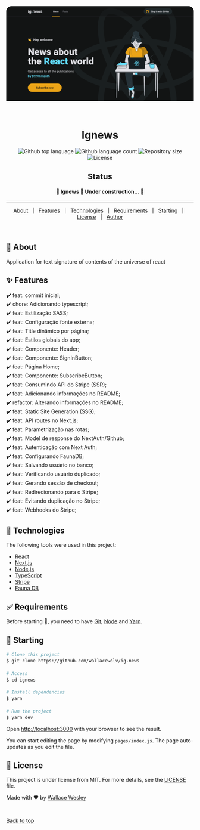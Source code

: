 <div align="center" id="top"> 
  <img src="public/Home.png" alt="Ignews" />

  &#xa0;

  <!-- <a href="https://ignews.netlify.app">Demo</a> -->
</div>

<h1 align="center">Ignews</h1>

<p align="center">
  <img alt="Github top language" src="https://img.shields.io/github/languages/top/wallacewolv/ignews?color=56BEB8">

  <img alt="Github language count" src="https://img.shields.io/github/languages/count/wallacewolv/ignews?color=56BEB8">

  <img alt="Repository size" src="https://img.shields.io/github/repo-size/wallacewolv/ignews?color=56BEB8">

  <img alt="License" src="https://img.shields.io/github/license/wallacewolv/ignews?color=56BEB8">

  <!-- <img alt="Github issues" src="https://img.shields.io/github/issues/{{YOUR_GITHUB_USERNAME}}/ignews?color=56BEB8" /> -->

  <!-- <img alt="Github forks" src="https://img.shields.io/github/forks/{{YOUR_GITHUB_USERNAME}}/ignews?color=56BEB8" /> -->

  <!-- <img alt="Github stars" src="https://img.shields.io/github/stars/{{YOUR_GITHUB_USERNAME}}/ignews?color=56BEB8" /> -->
</p>

<h2 align="center"> Status </h2> 

 <h4 align="center"> 
	🚧  Ignews 🚀 Under construction...  🚧
</h4> 

<hr> 

<p align="center">
  <a href="#dart-about">About</a> &#xa0; | &#xa0; 
  <a href="#sparkles-features">Features</a> &#xa0; | &#xa0;
  <a href="#rocket-technologies">Technologies</a> &#xa0; | &#xa0;
  <a href="#white_check_mark-requirements">Requirements</a> &#xa0; | &#xa0;
  <a href="#checkered_flag-starting">Starting</a> &#xa0; | &#xa0;
  <a href="#memo-license">License</a> &#xa0; | &#xa0;
  <a href="https://github.com/wallacewolv" target="_blank">Author</a>
</p>

<br>

## :dart: About ##

Application for text signature of contents of the universe of react

## :sparkles: Features ##

:heavy_check_mark: feat: commit inicial;\
:heavy_check_mark: chore: Adicionando typescript;\
:heavy_check_mark: feat: Estilização SASS;\
:heavy_check_mark: feat: Configuração fonte externa;\
:heavy_check_mark: feat: Title dinâmico por página;\
:heavy_check_mark: feat: Estilos globais do app;\
:heavy_check_mark: feat: Componente: Header;\
:heavy_check_mark: feat: Componente: SignInButton;\
:heavy_check_mark: feat: Página Home;\
:heavy_check_mark: feat: Componente: SubscribeButton;\
:heavy_check_mark: feat: Consumindo API do Stripe (SSR);\
:heavy_check_mark: feat: Adicionando informações no README;\
:heavy_check_mark: refactor: Alterando informações no README;\
:heavy_check_mark: feat: Static Site Generation (SSG);\
:heavy_check_mark: feat: API routes no Next.js;\
:heavy_check_mark: feat: Parametrização nas rotas;\
:heavy_check_mark: feat: Model de response do NextAuth/Github;\
:heavy_check_mark: feat: Autenticação com Next Auth;\
:heavy_check_mark: feat: Configurando FaunaDB;\
:heavy_check_mark: feat: Salvando usuário no banco;\
:heavy_check_mark: feat: Verificando usuário duplicado;\
:heavy_check_mark: feat: Gerando sessão de checkout;\
:heavy_check_mark: feat: Redirecionando para o Stripe;\
:heavy_check_mark: feat: Evitando duplicação no Stripe;\
:heavy_check_mark: feat: Webhooks do Stripe;

## :rocket: Technologies ##

The following tools were used in this project:

- [React](https://pt-br.reactjs.org/)
- [Next.js](https://nextjs.org/)
- [Node.js](https://nodejs.org/en/)
- [TypeScript](https://www.typescriptlang.org/)
- [Stripe](https://stripe.com/br)
- [Fauna DB](https://fauna.com/)

## :white_check_mark: Requirements ##

Before starting :checkered_flag:, you need to have [Git](https://git-scm.com),  [Node](https://nodejs.org/en/) and [Yarn](https://yarnpkg.com).

## :checkered_flag: Starting ##

```bash
# Clone this project
$ git clone https://github.com/wallacewolv/ig.news

# Access
$ cd ignews

# Install dependencies
$ yarn 

# Run the project
$ yarn dev
```

Open [http://localhost:3000](http://localhost:3000) with your browser to see the result.

You can start editing the page by modifying `pages/index.js`. The page auto-updates as you edit the file.


## :memo: License ##

This project is under license from MIT. For more details, see the [LICENSE](LICENSE.md) file.


Made with :heart: by <a href="https://github.com/wallacewolv" target="_blank">Wallace Wesley</a>

&#xa0;

<a href="#top">Back to top</a>